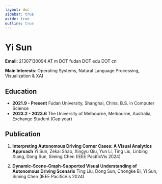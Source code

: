 ```yaml
---
layout: doc
sidebar: true
aside: true
outline: true
---
```


# Yi Sun

**Email**: 21307130094 AT m DOT fudan DOT edu DOT cn

**Main Interests**: Operating Systems, Natural Language Processing, Visualization & XAI

## Education

* **2021.9 - Present** Fudan University, Shanghai, China, B.S. in Computer Science
* **2023.2 - 2023.6** The University of Melbourne, Melbourne, Australia, Exchange Student (Gap year)

## Publication

1. **Interpreting Autonomous Driving Corner Cases: A Visual Analytics Approach** Yi Sun, Zekai Shao, Xingyu Qiu, Yun Li, Ting Liu, Linbing Xiang, Dong Sun, Siming Chen (IEEE PacificVis 2024)

2. **Dynamic-Scene-Graph-Supported Visual Understanding of Autonomous Driving Scenario** Ting Liu, Dong Sun, Chongke Bi, Yi Sun, Siming Chen (IEEE PacificVis 2024)